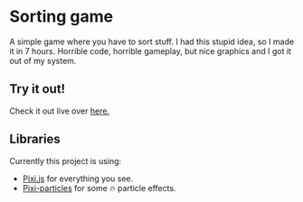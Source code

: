 # Sorting game

A simple game where you have to sort stuff. I had this stupid idea, so I made it in 7 hours. Horrible code, horrible gameplay, but nice graphics and I got it out of my system.

## Try it out!

Check it out live over [here.](https://mathissackers.github.io/SortingGame/)  

## Libraries
Currently this project is using:
* [Pixi.js](http://www.pixijs.com/) for everything you see.
* [Pixi-particles](https://github.com/pixijs/pixi-particles) for some 🔥 particle effects.
